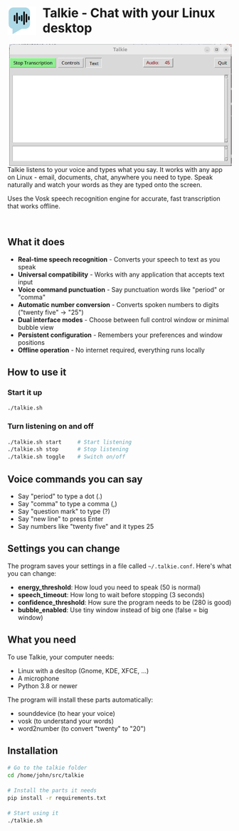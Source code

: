 <h1 style="display: flex; align-items: center;"><img src="icon.svg" alt="Talkie Icon" width="64" height="64" style="margin-right: 15px;"/> Talkie - Chat with your Linux desktop</h1>
<img src="screenshot.png" alt="Talkie Desktop UI" align="right" width="500"/>

Talkie listens to your voice and types what you say. It works with any app on
Linux - email, documents, chat, anywhere you need to type. Speak naturally
and watch your words as they are typed onto the screen.

Uses the Vosk speech recognition engine for accurate, fast transcription that works offline.

<br clear="right"/>

## What it does

- **Real-time speech recognition** - Converts your speech to text as you speak
- **Universal compatibility** - Works with any application that accepts text input
- **Voice command punctuation** - Say punctuation words like "period" or "comma"
- **Automatic number conversion** - Converts spoken numbers to digits ("twenty five" → "25")
- **Dual interface modes** - Choose between full control window or minimal bubble view
- **Persistent configuration** - Remembers your preferences and window positions
- **Offline operation** - No internet required, everything runs locally

## How to use it

### Start it up
```bash
./talkie.sh
```

### Turn listening on and off
```bash
./talkie.sh start     # Start listening
./talkie.sh stop      # Stop listening
./talkie.sh toggle    # Switch on/off
```

## Voice commands you can say

- Say "period" to type a dot (.)
- Say "comma" to type a comma (,)
- Say "question mark" to type (?)
- Say "new line" to press Enter
- Say numbers like "twenty five" and it types 25

## Settings you can change

The program saves your settings in a file called `~/.talkie.conf`. Here's what you can change:

- **energy_threshold**: How loud you need to speak (50 is normal)
- **speech_timeout**: How long to wait before stopping (3 seconds)
- **confidence_threshold**: How sure the program needs to be (280 is good)
- **bubble_enabled**: Use tiny window instead of big one (false = big window)

## What you need

To use Talkie, your computer needs:
- Linux with a desltop (Gnome, KDE, XFCE, ...)
- A microphone
- Python 3.8 or newer

The program will install these parts automatically:
- sounddevice (to hear your voice)
- vosk (to understand your words)
- word2number (to convert "twenty" to "20")

## Installation

```bash
# Go to the talkie folder
cd /home/john/src/talkie

# Install the parts it needs
pip install -r requirements.txt

# Start using it
./talkie.sh
```
